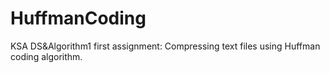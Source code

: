 # HuffmanCoding
KSA DS&amp;Algorithm1 first assignment: Compressing text files using Huffman coding algorithm.

